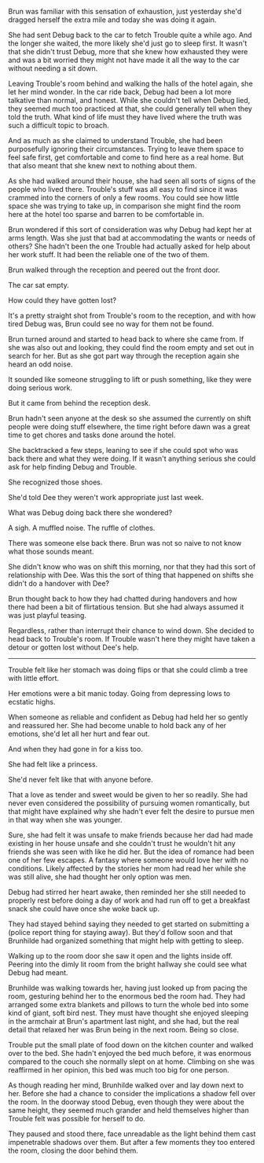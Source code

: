 Brun was familiar with this sensation of exhaustion, just yesterday she'd dragged herself the extra mile and today she was doing it again.

She had sent Debug back to the car to fetch Trouble quite a while ago. And the longer she waited, the more likely she'd just go to sleep first. It wasn't that she didn't trust Debug, more that she knew how exhausted they were and was a bit worried they might not have made it all the way to the car without needing a sit down.

Leaving Trouble's room behind and walking the halls of the hotel again, she let her mind wonder. In the car ride back, Debug had been a lot more talkative than normal, and honest. While she couldn't tell when Debug lied, they seemed much too practiced at that, she could generally tell when they told the truth. What kind of life must they have lived where the truth was such a difficult topic to broach.

And as much as she claimed to understand Trouble, she had been purposefully ignoring their circumstances. Trying to leave them space to feel safe first, get comfortable and come to find here as a real home. But that also meant that she knew next to nothing about them. 

As she had walked around their house, she had seen all sorts of signs of the people who lived there. Trouble's stuff was all easy to find since it was crammed into the corners of only a few rooms. You could see how little space she was trying to take up, in comparison she might find the room here at the hotel too sparse and barren to be comfortable in.

Brun wondered if this sort of consideration was why Debug had kept her at arms length. Was she just that bad at accommodating the wants or needs of others? She hadn't been the one Trouble had actually asked for help about her work stuff. It had been the reliable one of the two of them.

Brun walked through the reception and peered out the front door. 

The car sat empty.

How could they have gotten lost?

It's a pretty straight shot from Trouble's room to the reception, and with how tired Debug was, Brun could see no way for them not be found.

Brun turned around and started to head back to where she came from. If she was also out and looking, they could find the room empty and set out in search for her. But as she got part way through the reception again she heard an odd noise.

It sounded like someone struggling to lift or push something, like they were doing serious work. 

But it came from behind the reception desk.

Brun hadn't seen anyone at the desk so she assumed the currently on shift people were doing stuff elsewhere, the time right before dawn was a great time to get chores and tasks done around the hotel.

She backtracked a few steps, leaning to see if she could spot who was back there and what they were doing. If it wasn't anything serious she could ask for help finding Debug and Trouble.

She recognized those shoes.

She'd told Dee they weren't work appropriate just last week.

What was Debug doing back there she wondered?

A sigh. A muffled noise. The ruffle of clothes.

There was someone else back there. Brun was not so naive to not know what those sounds meant.

She didn't know who was on shift this morning, nor that they had this sort of relationship with Dee. Was this the sort of thing that happened on shifts she didn't do a handover with Dee?

Brun thought back to how they had chatted during handovers and how there had been a bit of flirtatious tension. But she had always assumed it was just playful teasing.

Regardless, rather than interrupt their chance to wind down. She decided to head back to Trouble's room. If Trouble wasn't here they might have taken a detour or gotten lost without Dee's help.

***

Trouble felt like her stomach was doing flips or that she could climb a tree with little effort.

Her emotions were a bit manic today. Going from depressing lows to ecstatic highs.

When someone as reliable and confident as Debug had held her so gently and reassured her. She had become unable to hold back any of her emotions, she'd let all her hurt and fear out. 

And when they had gone in for a kiss too. 

She had felt like a princess. 

She'd never felt like that with anyone before. 

That a love as tender and sweet would be given to her so readily. She had never even considered the possibility of pursuing women romantically, but that might have explained why she hadn't ever felt the desire to pursue men in that way when she was younger.

Sure, she had felt it was unsafe to make friends because her dad had made existing in her house unsafe and she couldn't trust he wouldn't hit any friends she was seen with like he did her. But the idea of romance had been one of her few escapes. A fantasy where someone would love her with no conditions. Likely affected by the stories her mom had read her while she was still alive, she had thought her only option was men.

Debug had stirred her heart awake, then reminded her she still needed to properly rest before doing a day of work and had run off to get a breakfast snack she could have once she woke back up.

They had stayed behind saying they needed to get started on submitting a (police report thing for staying away). But they'd follow soon and that Brunhilde had organized something that might help with getting to sleep.

Walking up to the room door she saw it open and the lights inside off. Peering into the dimly lit room from the bright hallway she could see what Debug had meant.

Brunhilde was walking towards her, having just looked up from pacing the room, gesturing behind her to the enormous bed the room had. They had arranged some extra blankets and pillows to turn the whole bed into some kind of giant, soft bird nest. They must have thought she enjoyed sleeping in the armchair at Brun's apartment last night, and she had, but the real detail that relaxed her was Brun being in the next room. Being so close.

Trouble put the small plate of food down on the kitchen counter and walked over to the bed. She hadn't enjoyed the bed much before, it was enormous compared to the couch she normally slept on at home. Climbing on she was reaffirmed in her opinion, this bed was much too big for one person.

As though reading her mind, Brunhilde walked over and lay down next to her. Before she had a chance to consider the implications a shadow fell over the room. In the doorway stood Debug, even though they were about the same height, they seemed much grander and held themselves higher than Trouble felt was possible for herself to do. 

They paused and stood there, face unreadable as the light behind them cast impenetrable shadows over them. But after a few moments they too entered the room, closing the door behind them.